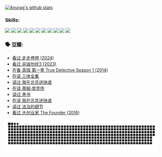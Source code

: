 
[![Anurag's github stats](https://github-readme-stats.vercel.app/api?username=w940853815)](https://github.com/anuraghazra/github-readme-stats)

### Skills:

<code><img height="32" src="https://cdn.jsdelivr.net/npm/simple-icons@v5/icons/python.svg"></code>
<code><img height="32" src="https://cdn.jsdelivr.net/npm/simple-icons@v5/icons/javascript.svg"></code>
<code><img height="32" src="https://cdn.jsdelivr.net/npm/simple-icons@v5/icons/django.svg"></code>
<code><img height="32" src="https://cdn.jsdelivr.net/npm/simple-icons@v5/icons/flask.svg"></code>
<code><img height="32" src="https://cdn.jsdelivr.net/npm/simple-icons@v5/icons/vuetify.svg"></code>
<code><img height="32" src="https://cdn.jsdelivr.net/npm/simple-icons@v5/icons/git.svg"></code>
<code><img height="32" src="https://cdn.jsdelivr.net/npm/simple-icons@v5/icons/docker.svg"></code>
<code><img height="32" src="https://cdn.jsdelivr.net/npm/simple-icons@v5/icons/postgresql.svg"></code>
<code><img height="32" src="https://cdn.jsdelivr.net/npm/simple-icons@v5/icons/elasticsearch.svg"></code>
<code><img height="32" src="https://cdn.jsdelivr.net/npm/simple-icons@v5/icons/macos.svg"></code>
<code><img height="32" src="https://cdn.jsdelivr.net/npm/simple-icons@v5/icons/linux.svg"></code>

### 🗣 豆瓣:

<!-- DOUBAN-ACTIVITIES:START -->
- [看过 走走停停‎ (2024)](https://www.douban.com/people/136069238/status/4684430230/?_i=24034962)
- [看过 非诚勿扰3‎ (2023)](https://www.douban.com/people/136069238/status/4676324100/?_i=24034962)
- [在看 真探 第一季 True Detective Season 1‎ (2014)](https://www.douban.com/people/136069238/status/4673382852/?_i=24034962)
- [在读 三体全集](https://www.douban.com/people/136069238/status/4672842521/?_i=24034962)
- [读过 我在北京送快递](https://www.douban.com/people/136069238/status/4672842036/?_i=24034962)
- [在读 蒂姆·库克传](https://www.douban.com/people/136069238/status/4663517053/?_i=24034962)
- [读过 黑书](https://www.douban.com/people/136069238/status/4663516022/?_i=24034962)
- [在读 我在北京送快递](https://www.douban.com/people/136069238/status/4658098365/?_i=24034962)
- [读过 法治的细节](https://www.douban.com/people/136069238/status/4657347558/?_i=24034962)
- [看过 大创业家 The Founder‎ (2016)](https://www.douban.com/people/136069238/status/4649667693/?_i=24034962)
<!-- DOUBAN-ACTIVITIES:END -->


![Snake animation](https://raw.githubusercontent.com/w940853815/w940853815/output/github-contribution-grid-snake.svg)

<!--
**w940853815/w940853815** is a ✨ _special_ ✨ repository because its `README.md` (this file) appears on your GitHub profile.

Here are some ideas to get you started:

- 🔭 I’m currently working on ...
- 🌱 I’m currently learning ...
- 👯 I’m looking to collaborate on ...
- 🤔 I’m looking for help with ...
- 💬 Ask me about ...
- 📫 How to reach me: ...
- 😄 Pronouns: ...
- ⚡ Fun fact: ...
-->

